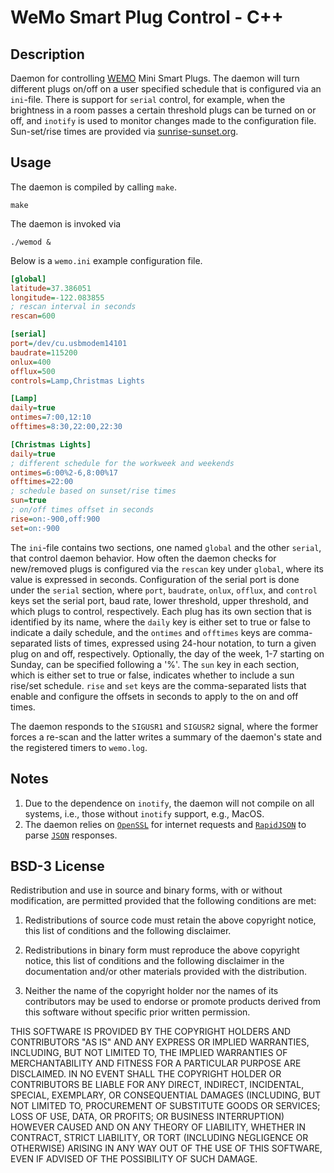 # WeMo Smart Plug Control - C++

## Description

Daemon for controlling [WEMO](https://www.wemo.com/products) Mini Smart Plugs.
The daemon will turn different plugs on/off on a user specified schedule that
is configured via an `ini`-file. There is support for `serial` control, for
example, when the brightness in a room passes a certain threshold plugs can be
turned on or off, and `inotify` is used to monitor changes made to the
configuration file. Sun-set/rise times are provided via
[sunrise-sunset.org](https://sunrise-sunset.org/api).

## Usage

The daemon is compiled by calling `make`.

```shell
make
```

The daemon is invoked via

```shell
./wemod &
```

Below is a `wemo.ini` example configuration file.

```INI
[global]
latitude=37.386051
longitude=-122.083855
; rescan interval in seconds
rescan=600

[serial]
port=/dev/cu.usbmodem14101
baudrate=115200
onlux=400
offlux=500
controls=Lamp,Christmas Lights

[Lamp]
daily=true
ontimes=7:00,12:10
offtimes=8:30,22:00,22:30

[Christmas Lights]
daily=true
; different schedule for the workweek and weekends
ontimes=6:00%2-6,8:00%17
offtimes=22:00
; schedule based on sunset/rise times
sun=true
; on/off times offset in seconds
rise=on:-900,off:900
set=on:-900
```

The `ini`-file contains two sections, one named `global` and the other
`serial`, that control daemon behavior. How often the daemon checks for
new/removed plugs is configured via the `rescan` key under `global`, where its
value is expressed in seconds. Configuration of the serial port is done under
the `serial` section, where `port`, `baudrate`, `onlux`, `offlux`, and
`control` keys set the serial port, baud rate, lower threshold, upper
threshold, and which plugs to control, respectively. Each plug has its own
section that is identified by its name, where the `daily` key is either set to
true or false to indicate a daily schedule, and the `ontimes` and `offtimes`
keys are comma-separated lists of times, expressed using 24-hour notation, to
turn a given plug on and off, respectively. Optionally, the day of the week,
1-7 starting on Sunday, can be specified following a '%'. The `sun` key in each
section, which is either set to true or false, indicates whether to include a
sun rise/set schedule. `rise` and `set` keys are the comma-separated lists that
enable and configure the offsets in seconds to apply to the on and off times.

The daemon responds to the `SIGUSR1` and `SIGUSR2` signal, where the former
forces a re-scan and the latter writes a summary of the daemon's state and the
registered timers to `wemo.log`.

## Notes

1. Due to the dependence on `inotify`, the daemon will not compile on all
   systems, i.e., those without `inotify` support, e.g., MacOS.
2. The daemon relies on [`OpenSSL`](https://www.openssl.org) for internet
   requests and [`RapidJSON`](https://rapidjson.org) to parse
   [`JSON`](https://www.json.org) responses.

## BSD-3 License

Redistribution and use in source and binary forms, with or without
modification, are permitted provided that the following conditions are met:

1. Redistributions of source code must retain the above copyright notice, this
   list of conditions and the following disclaimer.

2. Redistributions in binary form must reproduce the above copyright notice,
   this list of conditions and the following disclaimer in the documentation
   and/or other materials provided with the distribution.

3. Neither the name of the copyright holder nor the names of its contributors
   may be used to endorse or promote products derived from this software
   without specific prior written permission.

THIS SOFTWARE IS PROVIDED BY THE COPYRIGHT HOLDERS AND CONTRIBUTORS "AS IS" AND
ANY EXPRESS OR IMPLIED WARRANTIES, INCLUDING, BUT NOT LIMITED TO, THE IMPLIED
WARRANTIES OF MERCHANTABILITY AND FITNESS FOR A PARTICULAR PURPOSE ARE
DISCLAIMED. IN NO EVENT SHALL THE COPYRIGHT HOLDER OR CONTRIBUTORS BE LIABLE
FOR ANY DIRECT, INDIRECT, INCIDENTAL, SPECIAL, EXEMPLARY, OR CONSEQUENTIAL
DAMAGES (INCLUDING, BUT NOT LIMITED TO, PROCUREMENT OF SUBSTITUTE GOODS OR
SERVICES; LOSS OF USE, DATA, OR PROFITS; OR BUSINESS INTERRUPTION) HOWEVER
CAUSED AND ON ANY THEORY OF LIABILITY, WHETHER IN CONTRACT, STRICT LIABILITY,
OR TORT (INCLUDING NEGLIGENCE OR OTHERWISE) ARISING IN ANY WAY OUT OF THE USE
OF THIS SOFTWARE, EVEN IF ADVISED OF THE POSSIBILITY OF SUCH DAMAGE.
